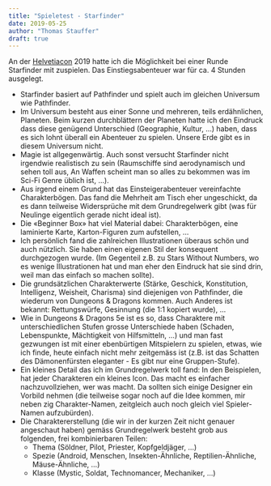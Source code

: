```yaml
---
title: "Spieletest - Starfinder"
date: 2019-05-25
author: "Thomas Stauffer"
draft: true
---
```


An der [Helvetiacon](https://www.helvetiacon.ch/) 2019 hatte ich die Möglichkeit bei einer Runde Starfinder mit zuspielen. Das  Einstiegsabenteuer war für ca. 4 Stunden ausgelegt.

- Starfinder basiert auf Pathfinder und spielt auch im gleichen Universum wie Pathfinder.
- Im Universum besteht aus einer Sonne und mehreren, teils erdähnlichen, Planeten. Beim kurzen durchblättern der Planeten hatte ich den Eindruck dass diese genügend Unterschied (Geographie, Kultur, ...) haben, dass es sich lohnt überall ein Abenteuer zu spielen. Unsere Erde gibt es in diesem Universum nicht.
- Magie ist allgegenwärtig. Auch sonst versucht Starfinder nicht irgendwie realistisch zu sein (Raumschiffe sind aerodynamisch und sehen toll aus, An Waffen scheint man so alles zu bekommen was im Sci-Fi Genre üblich ist, ...).
- Aus irgend einem Grund hat das Einsteigerabenteuer vereinfachte Charakterbögen. Das fand die Mehrheit am Tisch eher ungeschickt, da es dann teilweise Widersprüche mit dem Grundregelwerk gibt (was für Neulinge eigentlich gerade nicht ideal ist).
- Die «Beginner Box» hat viel Material dabei: Charakterbögen, eine laminierte Karte, Karton-Figuren zum aufstellen, ...
- Ich persönlich fand die zahlreichen Illustrationen überaus schön und auch nützlich. Sie haben einen eigenen Stil der konsequent durchgezogen wurde. (Im Gegenteil z.B. zu Stars Without Numbers, wo es wenige Illustrationen hat und man eher den Eindruck hat sie sind drin, weil man das einfach so machen sollte).
- Die grundsätzlichen Charakterwerte (Stärke, Geschick, Konstitution, Intelligenz, Weisheit, Charisma) sind diejenigen von Pathfinder, die wiederum von Dungeons & Dragons kommen. Auch Anderes ist bekannt: Rettungswürfe, Gesinnung (die 1:1 kopiert wurde), ...
- Wie in Dungeons & Dragons 5e ist es so, dass Charaktere mit unterschiedlichen Stufen grosse Unterschiede haben (Schaden, Lebenspunkte, Mächtigkeit von Hilfsmitteln, ...) und man fast gezwungen ist mit einer ebenbürtigen Mitspielern zu spielen, etwas, wie ich finde, heute einfach nicht mehr zeitgemäss ist (z.B. ist das Schatten des Dämonenfürsten eleganter - Es gibt nur eine Gruppen-Stufe).
- Ein kleines Detail das ich im Grundregelwerk toll fand: In den Beispielen, hat jeder Charakteren ein kleines Icon. Das macht es einfacher nachzuvollziehen, wer was macht. Da sollten sich einige Designer ein Vorbild nehmen (die teilweise sogar noch auf die Idee kommen, mir neben zig Charakter-Namen, zeitgleich auch noch gleich viel Spieler-Namen aufzubürden).
- Die Charaktererstellung (die wir in der kurzen Zeit nicht genauer angeschaut haben) gemäss Grundregelwerk besteht grob aus folgenden, frei kombinierbaren Teilen:
    - Thema (Söldner, Pilot, Priester, Kopfgeldjäger, ...)
    - Spezie (Android, Menschen, Insekten-Ähnliche, Reptilien-Ähnliche, Mäuse-Ähnliche, ...)
    - Klasse (Mystic, Soldat, Technomancer, Mechaniker, ...)
